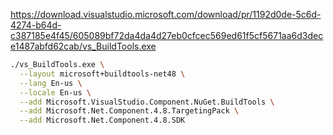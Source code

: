 https://download.visualstudio.microsoft.com/download/pr/1192d0de-5c6d-4274-b64d-c387185e4f45/605089bf72da4da4d27eb0cfcec569ed61f5cf5671aa6d3dece1487abfd62cab/vs_BuildTools.exe

```sh
./vs_BuildTools.exe \
  --layout microsoft+buildtools-net48 \
  --lang En-us \
  --locale En-us \
  --add Microsoft.VisualStudio.Component.NuGet.BuildTools \
  --add Microsoft.Net.Component.4.8.TargetingPack \
  --add Microsoft.Net.Component.4.8.SDK
```
